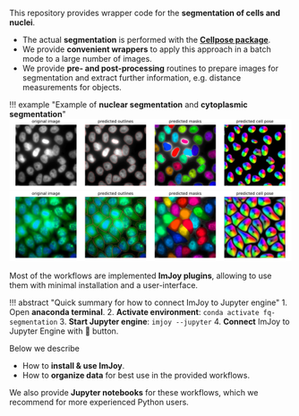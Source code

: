 
This repository provides wrapper code for the **segmentation of cells and nuclei**. 

* The actual **segmentation** is performed with the [**Cellpose package**](https://github.com/mouseland/cellpose).
* We provide **convenient wrappers** to apply this approach in a batch mode to a large number of images.
* We provide **pre- and post-processing** routines to prepare images for segmentation and extract further information, e.g. distance measurements for objects.  

!!! example "Example of **nuclear segmentation** and **cytoplasmic segmentation**"
    ![segmentation__nuclei](img/segmentation__nuclei.png)
    ![segmentation__cells](img/segmentation__cells.png)

Most of the workflows are implemented **ImJoy plugins**, allowing to use them with minimal installation and a user-interface. 

!!! abstract "Quick summary for how to connect ImJoy to Jupyter engine"
    1. Open **anaconda terminal**. 
    2. **Activate environment**: `conda activate fq-segmentation`
    3. **Start Jupyter engine**: `imjoy --jupyter`
    4. **Connect** ImJoy to Jupyter Engine with 🚀 button.

Below we describe 

* How to **install & use ImJoy**. 
* How to **organize data** for best use in the provided workflows.

We also provide **Jupyter notebooks** for these workflows, which we recommend for more experienced Python users. 



